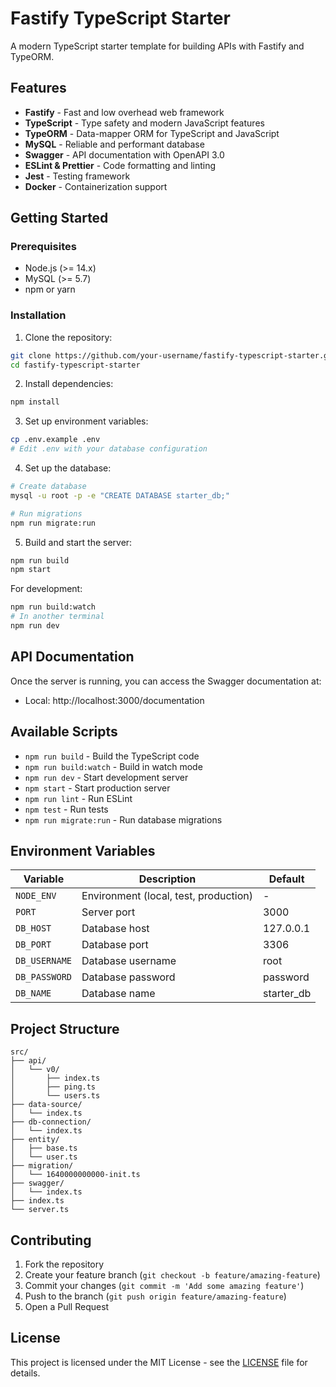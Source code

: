 # Fastify TypeScript Starter

A modern TypeScript starter template for building APIs with Fastify and TypeORM.

## Features

- **Fastify** - Fast and low overhead web framework
- **TypeScript** - Type safety and modern JavaScript features
- **TypeORM** - Data-mapper ORM for TypeScript and JavaScript
- **MySQL** - Reliable and performant database
- **Swagger** - API documentation with OpenAPI 3.0
- **ESLint & Prettier** - Code formatting and linting
- **Jest** - Testing framework
- **Docker** - Containerization support

## Getting Started

### Prerequisites

- Node.js (>= 14.x)
- MySQL (>= 5.7)
- npm or yarn

### Installation

1. Clone the repository:
```bash
git clone https://github.com/your-username/fastify-typescript-starter.git
cd fastify-typescript-starter
```

2. Install dependencies:
```bash
npm install
```

3. Set up environment variables:
```bash
cp .env.example .env
# Edit .env with your database configuration
```

4. Set up the database:
```bash
# Create database
mysql -u root -p -e "CREATE DATABASE starter_db;"

# Run migrations
npm run migrate:run
```

5. Build and start the server:
```bash
npm run build
npm start
```

For development:
```bash
npm run build:watch
# In another terminal
npm run dev
```

## API Documentation

Once the server is running, you can access the Swagger documentation at:
- Local: http://localhost:3000/documentation

## Available Scripts

- `npm run build` - Build the TypeScript code
- `npm run build:watch` - Build in watch mode
- `npm run dev` - Start development server
- `npm start` - Start production server
- `npm run lint` - Run ESLint
- `npm test` - Run tests
- `npm run migrate:run` - Run database migrations

## Environment Variables

| Variable | Description | Default |
|----------|-------------|---------|
| `NODE_ENV` | Environment (local, test, production) | - |
| `PORT` | Server port | 3000 |
| `DB_HOST` | Database host | 127.0.0.1 |
| `DB_PORT` | Database port | 3306 |
| `DB_USERNAME` | Database username | root |
| `DB_PASSWORD` | Database password | password |
| `DB_NAME` | Database name | starter_db |

## Project Structure

```
src/
├── api/
│   └── v0/
│       ├── index.ts
│       ├── ping.ts
│       └── users.ts
├── data-source/
│   └── index.ts
├── db-connection/
│   └── index.ts
├── entity/
│   ├── base.ts
│   └── user.ts
├── migration/
│   └── 1640000000000-init.ts
├── swagger/
│   └── index.ts
├── index.ts
└── server.ts
```

## Contributing

1. Fork the repository
2. Create your feature branch (`git checkout -b feature/amazing-feature`)
3. Commit your changes (`git commit -m 'Add some amazing feature'`)
4. Push to the branch (`git push origin feature/amazing-feature`)
5. Open a Pull Request

## License

This project is licensed under the MIT License - see the [LICENSE](LICENSE) file for details.